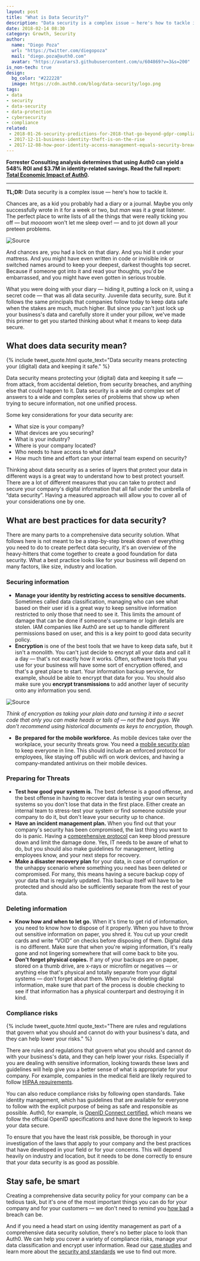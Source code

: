 ```yaml
---
layout: post
title: "What is Data Security?"
description: "Data security is a complex issue — here's how to tackle it."
date: 2018-02-14 08:30
category: Growth, Security
author:
  name: "Diego Poza"
  url: "https://twitter.com/diegopoza"
  mail: "diego.poza@auth0.com"
  avatar: "https://avatars3.githubusercontent.com/u/604869?v=3&s=200"
is_non-tech: true
design:
  bg_color: "#222228"
  image: https://cdn.auth0.com/blog/data-security/logo.png
tags:
- data
- security
- data-security
- data-protection
- cybersecurity
- compliance
related:
 - 2018-01-26-security-predictions-for-2018-that-go-beyond-gdpr-compliance
 - 2017-12-11-business-identity-theft-is-on-the-rise
 - 2017-12-08-how-poor-identity-access-management-equals-security-breaches
---
```


<div class="alert alert-info alert-icon">
  <i class="icon-budicon-500"></i>
  <strong>Forrester Consulting analysis determines that using Auth0 can yield a 548% ROI and $3.7M in identity-related savings. Read the full report: <a href="https://resources.auth0.com/forrester-tei-research-case-study/">Total Economic Impact of Auth0</a>.</strong>
</div>

---

**TL;DR:**  Data security is a complex issue — here's how to tackle it.


Chances are, as a kid you probably had a diary or a journal. Maybe you only successfully wrote in it for a week or two, but *man* was it a great listener. The perfect place to write lists of all the things that were really ticking you off — but *moooom* won't let me sleep over! — and to jot down all your preteen problems. 

![Source](https://cdn.auth0.com/blog/data-security/ead5f3dbe8875caea52155c5e2763e97--bobs-burgers-meme-bobs-burgers-tina.jpg)

And chances are, you had a lock on that diary. And you hid it under your mattress. And you might have even written in code or invisible ink or switched names around to keep your deepest, darkest thoughts top secret. Because if someone got into it and read your thoughts, you'd be embarrassed, and you might have even gotten in serious trouble. 

What you were doing with your diary — hiding it, putting a lock on it, using a secret code — that was all data security. Juvenile data security, sure. But it follows the same principals that companies follow today to keep data safe when the stakes are much, much higher. But since you can't just lock up your business's data and carefully store it under your pillow, we've made this primer to get you started thinking about what it means to keep data secure. 


## What does data security mean?

{% include tweet_quote.html quote_text="Data security means protecting your (digital) data and keeping it safe." %}

Data security means protecting your (digital) data and keeping it safe — from attack, from accidental deletion, from security breaches, and anything else that could happen to it. Data security is a wide and complex set of answers to a wide and complex series of problems that show up when trying to secure information, not one unified process. 

Some key considerations for your data security are:

* What size is your company?
* What devices are you securing?
* What is your industry?
* Where is your company located?
* Who needs to have access to what data?
* How much time and effort can your internal team expend on security? 

Thinking about data security as a series of layers that protect your data in different ways is a great way to understand how to best protect yourself. There are a lot of different measures that you can take to protect and secure your company's digital information that all fall under the umbrella of “data security”. Having a measured approach will allow you to cover all of your considerations one by one.


## What are best practices for data security?

There are many parts to a comprehensive data security solution. What follows here is not meant to be a step-by-step break down of everything you need to do to create perfect data security, it's an overview of the heavy-hitters that come together to create a good foundation for data security. What a best practice looks like for your business will depend on many factors, like size, industry and location. 


### Securing information

* **Manage your identity by restricting access to sensitive documents.** Sometimes called data classification, managing who can see what based on their user id is a great way to keep sensitive information restricted to only those that need to see it. This limits the amount of damage that can be done if someone's username or login details are stolen. IAM companies like Auth0 are set up to handle different permissions based on user, and this is a key point to good data security policy. 
* **Encryption**  is one of the best tools that we have to keep data safe, but it isn't a monolith. You can't just decide to encrypt all your data and call it a day — that's not exactly how it works. Often, software tools that you use for your business will have some sort of encryption offered, and that's a great place to start. Your information backup service, for example, should be able to encrypt that data for you. You should also make sure you **encrypt transmissions** to add another layer of security onto any information you send. 

![Source](https://cdn.auth0.com/blog/data-security/encryption.jpg)

_Think of encryption as taking your plain data and turning it into a secret code that only *you* can make heads or tails of — not the bad guys. We don't recommend using historical documents as keys to encryption, though._

* **Be prepared for the mobile workforce.** As mobile devices take over the workplace, your security threats grow. You need a [mobile security plan](https://auth0.com/blog/ten-mobile-security-threats-and-what-you-can-do-to-fight-back/) to keep everyone in line. This should include an enforced protocol for employees, like staying off public wifi on work devices, and having a company-mandated antivirus on their mobile devices. 


### Preparing for Threats

* **Test how good your system is.** The best defense is a good offense, and the best offense in having to recover data is testing your own security systems so you don't lose that data in the first place. Either create an internal team to stress-test your system or find someone outside your company to do it, but don't leave your security up to chance.
* **Have an incident management plan.** When you find out that your company's security has been compromised, the last thing you want to do is panic. Having a [comprehensive protocol](https://auth0.com/blog/data-breach-response-planning-for-startups/) can keep blood pressure down and limit the damage done. Yes, IT needs to be aware of what to do, but you should also make guidelines for management, letting employees know, and your next steps for recovery. 
* **Make a disaster recovery plan** for your data, in case of corruption or the unhappy scenario where something you need has been deleted or compromised. For many, this means having a secure backup copy of your data that is regularly updated. This backup itself will have to be protected and should also be sufficiently separate from the rest of your data.


### Deleting information

* **Know how and when to let go.** When it's time to get rid of information, you need to know how to dispose of it properly. When you have to throw out sensitive information on paper, you shred it. You cut up your credit cards and write “VOID” on checks before disposing of them. Digital data is no different. Make sure that when you're wiping information, it's really gone and not lingering somewhere that will come back to bite you.
* **Don't forget physical copies.** If any of your backups are on paper, stored on a thumb drive, are x-rays or microfilm or negatives — or anything else that's physical and totally separate from your digital systems — don't forget about them. When you're deleting digital information, make sure that part of the process is double checking to see if that information has a physical counterpart and destroying it in kind. 


### Compliance risks

{% include tweet_quote.html quote_text="There are rules and regulations that govern what you should and cannot do with your business's data, and they can help lower your risks." %}

There are rules and regulations that govern what you should and cannot do with your business's data, and they can help lower your risks. Especially if you are dealing with sensitive information, looking towards these laws and guidelines will help give you a better sense of what is appropriate for your company. For example, companies in the medical field are likely required to follow [HIPAA requirements](https://auth0.com/learn/why-hipaa-compliance-is-vital-your-business/). 

You can also reduce compliance risks by following open standards. Take identity management, which has guidelines that are available for everyone to follow with the explicit purpose of being as safe and responsible as possible. Auth0, for example, is [OpenID Connect certified](https://auth0.com/blog/we-are-now-open-id-certified/), which means we follow the official OpenID specifications and have done the legwork to keep your data secure.  

To ensure that you have the least risk possible, be thorough in your investigation of the laws that apply to your company and the best practices that have developed in your field or for your concerns. This will depend heavily on industry and location, but it needs to be done correctly to ensure that your data security is as good as possible. 


## Stay safe, be smart

Creating a comprehensive data security policy for your company can be a tedious task, but it's one of the most important things you can do for your company and for your customers — we don't need to remind you [how bad](https://auth0.com/blog/data-breaches-by-the-numbers/) a breach can be. 

And if you need a head start on using identity management as part of a comprehensive data security solution, there's no better place to look than Auth0. We can help you cover a variety of compliance risks, manage your data classification and encrypt user information. Read our [case studies](https://auth0.com/learn/#case-studies) and learn more about the [security and standards](https://auth0.com/security) we use to find out more. 
